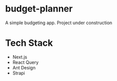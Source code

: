 # budget-planner

A simple budgeting app. Project under construction

# Tech Stack

- Next.js
- React Query
- Ant Design
- Strapi